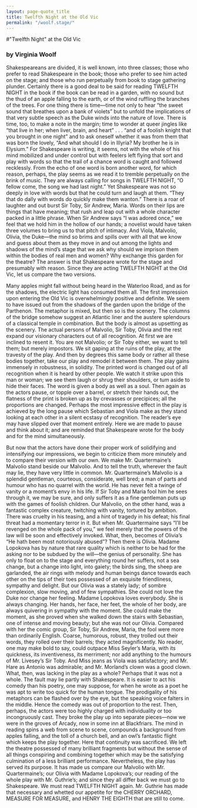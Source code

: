 ```yaml
---
layout: page-quote_title
title: Twelfth Night at the Old Vic
permalink: "/woolf.stage/"
---
```

#"Twelfth Night" at the Old Vic
### by Virginia Woolf

Shakespeareans are divided, it is well known, into three classes; those who prefer to read Shakespeare in the book; those who prefer to see him acted on the stage; and those who run perpetually from book to stage gathering plunder. Certainly there is a good deal to be said for reading TWELFTH NIGHT in the book if the book can be read in a garden, with no sound but the thud of an apple falling to the earth, or of the wind ruffling the branches of the trees. For one thing there is time—time not only to hear “the sweet sound that breathes upon a bank of violets” but to unfold the implications of that very subtle speech as the Duke winds into the nature of love. There is time, too, to make a note in the margin; time to wonder at queer jingles like “that live in her; when liver, brain, and heart” . . . “and of a foolish knight that you brought in one night” and to ask oneself whether it was from them that was born the lovely, “And what should I do in Illyria? My brother he is in Elysium.” For Shakespeare is writing, it seems, not with the whole of his mind mobilized and under control but with feelers left flying that sort and play with words so that the trail of a chance word is caught and followed recklessly. From the echo of one word is born another word, for which reason, perhaps, the play seems as we read it to tremble perpetually on the brink of music. They are always calling for songs in TWELFTH NIGHT, “O fellow come, the song we had last night.” Yet Shakespeare was not so deeply in love with words but that he could turn and laugh at them. “They that do dally with words do quickly make them wanton.” There is a roar of laughter and out burst Sir Toby, Sir Andrew, Maria. Words on their lips are things that have meaning; that rush and leap out with a whole character packed in a little phrase. When Sir Andrew says “I was adored once,” we feel that we hold him in the hollow of our hands; a novelist would have taken three volumes to bring us to that pitch of intimacy. And Viola, Malvolio, Olivia, the Duke—the mind so brims and spills over with all that we know and guess about them as they move in and out among the lights and shadows of the mind’s stage that we ask why should we imprison them within the bodies of real men and women? Why exchange this garden for the theatre? The answer is that Shakespeare wrote for the stage and presumably with reason. Since they are acting TWELFTH NIGHT at the Old Vic, let us compare the two versions.

Many apples might fall without being heard in the Waterloo Road, and as for the shadows, the electric light has consumed them all. The first impression upon entering the Old Vic is overwhelmingly positive and definite. We seem to have issued out from the shadows of the garden upon the bridge of the Parthenon. The metaphor is mixed, but then so is the scenery. The columns of the bridge somehow suggest an Atlantic liner and the austere splendours of a classical temple in combination. But the body is almost as upsetting as the scenery. The actual persons of Malvolio, Sir Toby, Olivia and the rest expand our visionary characters out of all recognition. At first we are inclined to resent it. You are not Malvolio; or Sir Toby either, we want to tell them; but merely impostors. We sit gaping at the ruins of the play, at the travesty of the play. And then by degrees this same body or rather all these bodies together, take our play and remodel it between them. The play gains immensely in robustness, in solidity. The printed word is changed out of all recognition when it is heard by other people. We watch it strike upon this man or woman; we see them laugh or shrug their shoulders, or tum aside to hide their faces. The word is given a body as well as a soul. Then again as the actors pause, or topple over a barrel, or stretch their hands out, the flatness of the print is broken up as by crevasses or precipices; all the proportions are changed. Perhaps the most impressive effect in the play is achieved by the long pause which Sebastian and Viola make as they stand looking at each other in a silent ecstasy of recognition. The reader’s eye may have slipped over that moment entirely. Here we are made to pause and think about it; and are reminded that Shakespeare wrote for the body and for the mind simultaneously.

But now that the actors have done their proper work of solidifying and intensifying our impressions, we begin to criticize them more minutely and to compare their version with our own. We make Mr. Quartermaine’s Malvolio stand beside our Malvolio. And to tell the truth, wherever the fault may lie, they have very little in common. Mr. Quartermaine’s Malvolio is a splendid gentleman, courteous, considerate, well bred; a man of parts and humour who has no quarrel with the world. He has never felt a twinge of vanity or a moment’s envy in his life. If Sir Toby and Maria fool him he sees through it, we may be sure, and only suffers it as a fine gentleman puts up with the games of foolish children. Our Malvolio, on the other hand, was a fantastic complex creature, twitching with vanity, tortured by ambition. There was cruelty in his teasing, and a hint of tragedy in his defeat; his final threat had a momentary terror in it. But when Mr. Quartermaine says “I’ll be revenged on the whole pack of you,” we feel merely that the powers of the law will be soon and effectively invoked. What, then, becomes of Olivia’s “He hath been most notoriously abused”? Then there is Olivia. Madame Lopokova has by nature that rare quality which is neither to be had for the asking nor to be subdued by the will—the genius of personality. She has only to float on to the stage and everything round her suffers, not a sea change, but a change into light, into gaiety; the birds sing, the sheep are garlanded, the air rings with melody and human beings dance towards each other on the tips of their toes possessed of an exquisite friendliness, sympathy and delight. But our Olivia was a stately lady; of sombre complexion, slow moving, and of few sympathies. She could not love the Duke nor change her feeling. Madame Lopokova loves everybody. She is always changing. Her hands, her face, her feet, the whole of her body, are always quivering in sympathy with the moment. She could make the moment, as she proved when she walked down the stairs with Sebastian, one of intense and moving beauty; but she was not our Olivia. Compared with her the comic group, Sir Toby, Sir Andrew, Maria, the fool were more than ordinarily English. Coarse, humorous, robust, they trolled out their words, they rolled over their barrels; they acted magnificently. No reader, one may make bold to say, could outpace Miss Seyler’s Maria, with its quickness, its inventiveness, its merriment; nor add anything to the humours of Mr. Livesey’s Sir Toby. And Miss jeans as Viola was satisfactory; and Mr. Hare as Antonio was admirable; and Mr. Morland’s clown was a good clown. What, then, was lacking in the play as a whole? Perhaps that it was not a whole. The fault may lie partly with Shakespeare. It is easier to act his comedy than his poetry, one may suppose, for when he wrote as a poet he was apt to write too quick for the human tongue. The prodigality of his metaphors can be flashed over by the eye, but the speaking voice falters in the middle. Hence the comedy was out of proportion to the rest. Then, perhaps, the actors were too highly charged with individuality or too incongruously cast. They broke the play up into separate pieces—now we were in the groves of Arcady, now in some inn at Blackfriars. The mind in reading spins a web from scene to scene, compounds a background from apples falling, and the toll of a church bell, and an owl’s fantastic flight which keeps the play together. Here that continuity was sacrificed. We left the theatre possessed of many brilliant fragments but without the sense of all things conspiring and combining together which may be the satisfying culmination of a less brilliant performance. Nevertheless, the play has served its purpose. It has made us compare our Malvolio with Mr. Quartermaine’s; our Olivia with Madame Lopokova’s; our reading of the whole play with Mr. Guthrie’s; and since they all differ back we must go to Shakespeare. We must read TWELFTH NIGHT again. Mr. Guthrie has made that necessary and whetted our appetite for the CHERRY ORCHARD, MEASURE FOR MEASURE, and HENRY THE EIGHTH that are still to come.
